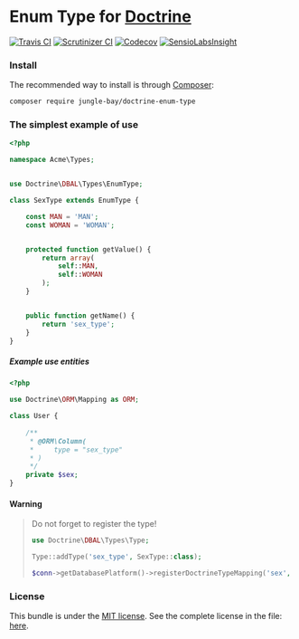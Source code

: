 # Enum Type for [Doctrine](http://www.doctrine-project.org/)

[![Travis CI](https://img.shields.io/travis/jungle-bay/doctrine-enum-type.svg?style=flat)](https://travis-ci.org/jungle-bay/doctrine-enum-type)
[![Scrutinizer CI](https://img.shields.io/scrutinizer/g/jungle-bay/doctrine-enum-type.svg?style=flat)](https://scrutinizer-ci.com/g/jungle-bay/doctrine-enum-type)
[![Codecov](https://img.shields.io/codecov/c/github/jungle-bay/doctrine-enum-type.svg?style=flat)](https://codecov.io/gh/jungle-bay/doctrine-enum-type)
[![SensioLabsInsight](https://img.shields.io/sensiolabs/i/d630c226-36d3-4e03-ba2b-04a4a8751af6.svg?style=flat)](https://insight.sensiolabs.com/projects/d630c226-36d3-4e03-ba2b-04a4a8751af6)

### Install

The recommended way to install is through [Composer](https://getcomposer.org):

```bash
composer require jungle-bay/doctrine-enum-type
```

### The simplest example of use

```php
<?php

namespace Acme\Types;


use Doctrine\DBAL\Types\EnumType;

class SexType extends EnumType {

    const MAN = 'MAN';
    const WOMAN = 'WOMAN';


    protected function getValue() {
        return array(
            self::MAN,
            self::WOMAN
        );
    }


    public function getName() {
        return 'sex_type';
    }
}
```

##### Example use entities

```php
<?php

use Doctrine\ORM\Mapping as ORM;

class User {
    
    /**
     * @ORM\Column(
     *     type = "sex_type"
     * )
     */
    private $sex;
}
```

#### Warning

> Do not forget to register the type!
> 
> ```php
> use Doctrine\DBAL\Types\Type;
> 
> Type::addType('sex_type', SexType::class);
> 
> $conn->getDatabasePlatform()->registerDoctrineTypeMapping('sex', 'sex_type');
> ```

### License

This bundle is under the [MIT license](http://opensource.org/licenses/MIT). See the complete license in the file: [here](https://github.com/jungle-bay/doctrine-enum-type/blob/master/license.txt).
